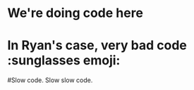 # We're doing code here
# In Ryan's case, very bad code :sunglasses emoji:
#Slow code. Slow slow code.